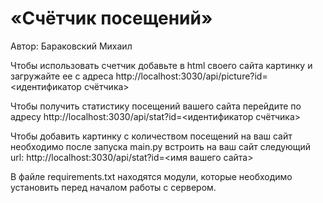 # «Счётчик посещений»

Автор: Бараковский Михаил 

Чтобы использовать счетчик добавьте в html своего сайта картинку и
загружайте ее с адреса http://localhost:3030/api/picture?id=<идентификатор счётчика>

Чтобы получить статистику посещений вашего сайта перейдите по адресу
http://localhost:3030/api/stat?id=<идентификатор счётчика>

Чтобы добавить картинку с количеством посещений на ваш сайт необходимо
после запуска main.py встроить на ваш сайт следующий url:
http://localhost:3030/api/stat?id=<имя вашего сайта>

В файле requirements.txt находятся модули, которые необходимо установить
перед началом работы с сервером.
